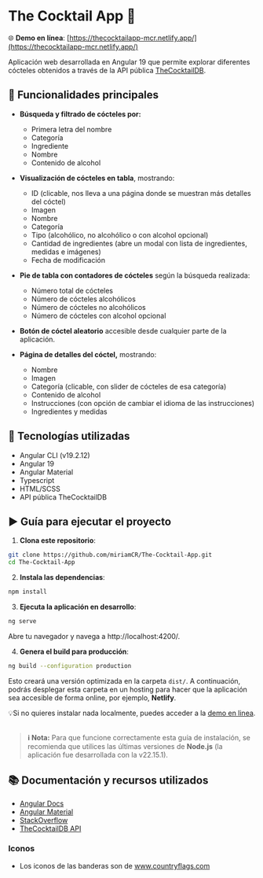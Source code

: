 # The Cocktail App 🍹

🌐 **Demo en línea**:  [https://thecocktailapp-mcr.netlify.app/](https://thecocktailapp-mcr.netlify.app/)

Aplicación web desarrollada en Angular 19 que permite explorar diferentes cócteles obtenidos a través de la API pública [TheCocktailDB](https://www.thecocktaildb.com/api.php).




## 🧪 Funcionalidades principales
- **Búsqueda y filtrado de cócteles por:**
    - Primera letra del nombre
    - Categoría
    - Ingrediente
    - Nombre
    - Contenido de alcohol

- **Visualización de cócteles en tabla**, mostrando:
    - ID (clicable, nos lleva a una página donde se muestran más detalles del cóctel)
    - Imagen
    - Nombre
    - Categoría
    - Tipo (alcohólico, no alcohólico o con alcohol opcional)
    - Cantidad de ingredientes (abre un modal con lista de ingredientes, medidas e imágenes)
    - Fecha de modificación

- **Pie de tabla con contadores de cócteles** según la búsqueda realizada: 
    - Número total de cócteles
    - Número de cócteles alcohólicos
    - Número de cócteles no alcohólicos
    - Número de cócteles con alcohol opcional

- **Botón de cóctel aleatorio** accesible desde cualquier parte de la aplicación.

- **Página de detalles del cóctel,** mostrando:
    - Nombre
    - Imagen
    - Categoría (clicable, con slider de cócteles de esa categoría)
    - Contenido de alcohol
    - Instrucciones (con opción de cambiar el idioma de las instrucciones)
    - Ingredientes y medidas

## 🚀 Tecnologías utilizadas
- Angular CLI (v19.2.12)
- Angular 19
- Angular Material
- Typescript
- HTML/SCSS
- API pública TheCocktailDB

## ▶️ Guía para ejecutar el proyecto
1. **Clona este repositorio**:
```bash
git clone https://github.com/miriamCR/The-Cocktail-App.git
cd The-Cocktail-App
````

2. **Instala las dependencias**:
````bash
npm install
````

3. **Ejecuta la aplicación en desarrollo**:
````bash
ng serve
````
Abre tu navegador y navega a http://localhost:4200/.

4. **Genera el build para producción**:
````bash
ng build --configuration production
````
Esto creará una versión optimizada en la carpeta `dist/`. A continuación, podrás desplegar esta carpeta en un hosting para hacer que la aplicación sea accesible de forma online, por ejemplo, **Netlify**.

  💡Si no quieres instalar nada localmente, puedes acceder a la [demo en linea](https://thecocktailapp-mcr.netlify.app/).
  <br>
  <br>

> **ℹ️ Nota:**
> Para que funcione correctamente esta guía de instalación, se recomienda que utilices las últimas versiones de **Node.js** (la aplicación fue desarrollada con la v22.15.1).

## 📚 Documentación y recursos utilizados
- [Angular Docs](https://angular.dev/overview)
- [Angular Material](https://material.angular.dev)
- [StackOverflow](https://stackoverflow.com/questions)
- [TheCocktailDB API](https://www.thecocktaildb.com/api.php)

### Iconos
* Los iconos de las banderas son de <a href="https://www.countryflags.com/" title="Countryflags">www.countryflags.com</a>


